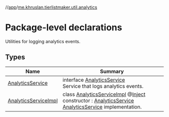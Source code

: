 //[app](../../index.md)/[me.khruslan.tierlistmaker.util.analytics](index.md)

# Package-level declarations

Utilities for logging analytics events.

## Types

| Name | Summary |
|---|---|
| [AnalyticsService](-analytics-service/index.md) | interface [AnalyticsService](-analytics-service/index.md)<br>Service that logs analytics events. |
| [AnalyticsServiceImpl](-analytics-service-impl/index.md) | class [AnalyticsServiceImpl](-analytics-service-impl/index.md) @[Inject](https://javax-inject.github.io/javax-inject/api/javax/inject/Inject.html) constructor : [AnalyticsService](-analytics-service/index.md)<br>[AnalyticsService](-analytics-service/index.md) implementation. |
